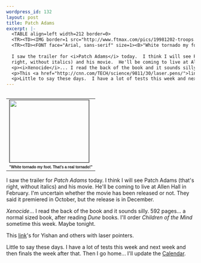 ```yaml
--- 
wordpress_id: 132
layout: post
title: Patch Adams
excerpt: |-
  <TABLE align=left width=212 border=0>
  <TR><TD><IMG border=1 src="http://www.ftmax.com/pics/19981202-troops.jpg" width=212 height=166></TD></TR>
  <TR><TD><FONT face="Arial, sans-serif" size=1><B>"White tornado my foot.  That's a real tornado!"</B></FONT></TD></TR></TABLE>
  
  I saw the trailer for <i>Patch Adams</i> today.  I think I will see Patch Adams (that's 
  right, without italics) and his movie.  He'll be coming to live at Allen Hall in February.  I'm uncertain whether the movie has been released or not.  They said it premiered in October, but the release is in December.
  <p><i>Xenocide</i>... I read the back of the book and it sounds silly.  592 pages... a normal sized book, after reading <i>Dune</i> books.  I'll order <i>Children of the Mind</i> sometime this week.  Maybe tonight.
  <p>This <a href="http://cnn.com/TECH/science/9811/30/laser.pens/">link</a>'s for Yishan and others with laser pointers.
  <p>Little to say these days.  I have a lot of tests this week and next week and then finals the week after that.  Then I go home... I'll update the <a href="http://www.ftmax.com/calendar.php3/" target=_self>Calendar</a>.
---
```

<TABLE align=left width=212 border=0>
<TR><TD><IMG border=1 src="http://www.ftmax.com/pics/19981202-troops.jpg" width=212 height=166></TD></TR>
<TR><TD><FONT face="Arial, sans-serif" size=1><B>"White tornado my foot.  That's a real tornado!"</B></FONT></TD></TR></TABLE>

I saw the trailer for <i>Patch Adams</i> today.  I think I will see Patch Adams (that's 
right, without italics) and his movie.  He'll be coming to live at Allen Hall in February.  I'm uncertain whether the movie has been released or not.  They said it premiered in October, but the release is in December.
<p><i>Xenocide</i>... I read the back of the book and it sounds silly.  592 pages... a normal sized book, after reading <i>Dune</i> books.  I'll order <i>Children of the Mind</i> sometime this week.  Maybe tonight.
<p>This <a href="http://cnn.com/TECH/science/9811/30/laser.pens/">link</a>'s for Yishan and others with laser pointers.
<p>Little to say these days.  I have a lot of tests this week and next week and then finals the week after that.  Then I go home... I'll update the <a href="http://www.ftmax.com/calendar.php3/" target=_self>Calendar</a>.

